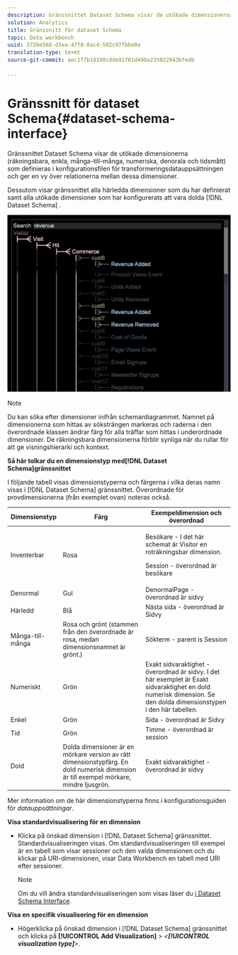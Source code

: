 ```yaml
---
description: Gränssnittet Dataset Schema visar de utökade dimensionerna (räkningsbara, enkla, många-till-många, numeriska, denorala och tidsmått) som definieras i konfigurationsfilen för transformeringsdatauppsättningen och ger en vy över relationerna mellan dessa dimensioner.
solution: Analytics
title: Gränssnitt för dataset Schema
topic: Data workbench
uuid: 3726e568-d3ea-47f8-8ac4-582c97fbbe0a
translation-type: tm+mt
source-git-commit: aec1f7b14198cdde91f61d490a235022943bfedb

---
```



# Gränssnitt för dataset Schema{#dataset-schema-interface}

Gränssnittet Dataset Schema visar de utökade dimensionerna (räkningsbara, enkla, många-till-många, numeriska, denorala och tidsmått) som definieras i konfigurationsfilen för transformeringsdatauppsättningen och ger en vy över relationerna mellan dessa dimensioner.

Dessutom visar gränssnittet alla härledda dimensioner som du har definierat samt alla utökade dimensioner som har konfigurerats att vara dolda [!DNL Dataset Schema] .

![](assets/vis_DatasetSchema_Example2.png)

>[!NOTE]
>
>Du kan söka efter dimensioner inifrån schemardiagrammet. Namnet på dimensionerna som hittas av söksträngen markeras och raderna i den överordnade klassen ändrar färg för alla träffar som hittas i underordnade dimensioner. De räkningsbara dimensionerna förblir synliga när du rullar för att ge visningshierarki och kontext.

**Så här tolkar du en dimensionstyp med[!DNL Dataset Schema]gränssnittet**

I följande tabell visas dimensionstyperna och färgerna i vilka deras namn visas i [!DNL Dataset Schema] gränssnittet. Överordnade för provdimensionerna (från exemplet ovan) noteras också.

<table id="table_CF888522626E49A4A10D87085CAB5CC1"> 
 <thead> 
  <tr> 
   <th colname="col1" class="entry"> Dimensionstyp </th> 
   <th colname="col2" class="entry"> Färg </th> 
   <th colname="col3" class="entry"> Exempeldimension och överordnad </th> 
  </tr> 
 </thead>
 <tbody> 
  <tr> 
   <td colname="col1"> Inventerbar </td> 
   <td colname="col2"> Rosa </td> 
   <td colname="col3"> <p>Besökare - I det här schemat är Visitor en roträkningsbar dimension. </p> <p>Session - överordnad är besökare </p> </td> 
  </tr> 
  <tr> 
   <td colname="col1"> Denormal </td> 
   <td colname="col2"> Gul </td> 
   <td colname="col3"> DenormalPage - överordnad är sidvy </td> 
  </tr> 
  <tr> 
   <td colname="col1"> Härledd </td> 
   <td colname="col2"> Blå </td> 
   <td colname="col3"> Nästa sida - överordnad är Sidvy </td> 
  </tr> 
  <tr> 
   <td colname="col1"> Många-till-många </td> 
   <td colname="col2"> Rosa och grönt (stammen från den överordnade är rosa, medan dimensionsnamnet är grönt.) </td> 
   <td colname="col3"> Sökterm - parent is Session </td> 
  </tr> 
  <tr> 
   <td colname="col1"> Numeriskt </td> 
   <td colname="col2"> Grön </td> 
   <td colname="col3"> Exakt sidvaraktighet - överordnad är sidvy. I det här exemplet är Exakt sidvaraktighet en dold numerisk dimension. Se den dolda dimensionstypen i den här tabellen. </td> 
  </tr> 
  <tr> 
   <td colname="col1"> Enkel </td> 
   <td colname="col2"> Grön </td> 
   <td colname="col3"> Sida - överordnad är Sidvy </td> 
  </tr> 
  <tr> 
   <td colname="col1"> Tid </td> 
   <td colname="col2"> Grön </td> 
   <td colname="col3"> Timme - överordnad är session </td> 
  </tr> 
  <tr> 
   <td colname="col1"> Dold </td> 
   <td colname="col2"> Dolda dimensioner är en mörkare version av rätt dimensionstypfärg. En dold numerisk dimension är till exempel mörkare, mindre ljusgrön. </td> 
   <td colname="col3"> Exakt sidvaraktighet - överordnad är sidvy </td> 
  </tr> 
 </tbody> 
</table>

Mer information om de här dimensionstyperna finns i konfigurationsguiden för *datauppsättningar*.

**Visa standardvisualisering för en dimension**

* Klicka på önskad dimension i [!DNL Dataset Schema] gränssnittet. Standardvisualiseringen visas. Om standardvisualiseringen till exempel är en tabell som visar sessioner och den valda dimensionen och du klickar på URI-dimensionen, visar Data Workbench en tabell med URI efter sessioner.

   >[!NOTE]
   >
   >Om du vill ändra standardvisualiseringen som visas läser du [i Dataset Schema Interface](../../../home/c-get-started/c-admin-intrf/c-dtst-sch-intrf.md#concept-e147b3a5b542453ca2b121e1c85bb175).

**Visa en specifik visualisering för en dimension**

* Högerklicka på önskad dimension i [!DNL Dataset Schema] gränssnittet och klicka på **[!UICONTROL Add Visualization]** > *&lt;**[!UICONTROL visualization type]**>*.

